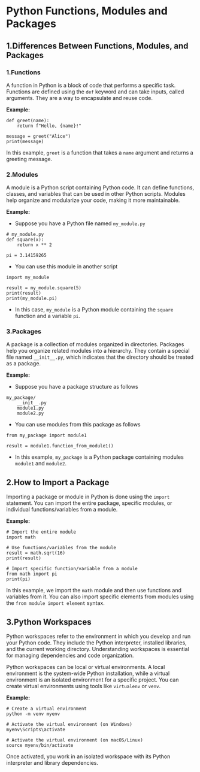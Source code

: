 # Python Functions, Modules and Packages

## 1.Differences Between Functions, Modules, and Packages

### 1.Functions
A function in Python is a block of code that performs a specific task. Functions are defined using the `def` keyword and
can take inputs, called arguments. They are a way to encapsulate and reuse code.

**Example:**

```
def greet(name):
    return f"Hello, {name}!"

message = greet("Alice")
print(message)
```

In this example, `greet` is a function that takes a `name` argument and returns a greeting message.

### 2.Modules
A module is a Python script containing Python code. It can define functions, classes, and variables that can be used in 
other Python scripts. Modules help organize and modularize your code, making it more maintainable.

**Example:**

- Suppose you have a Python file named `my_module.py`

```
# my_module.py
def square(x):
    return x ** 2

pi = 3.14159265
```
- You can use this module in another script

```
import my_module

result = my_module.square(5)
print(result)
print(my_module.pi)
```

- In this case, `my_module` is a Python module containing the `square` function and a variable `pi`.

### 3.Packages
A package is a collection of modules organized in directories. Packages help you organize related modules into a hierarchy.
They contain a special file named `__init__.py`, which indicates that the directory should be treated as a package.

**Example:**

- Suppose you have a package structure as follows

```
my_package/
    __init__.py
    module1.py
    module2.py
```

- You can use modules from this package as follows

```
from my_package import module1

result = module1.function_from_module1()
```

- In this example, `my_package` is a Python package containing modules `module1` and `module2`.

## 2.How to Import a Package
Importing a package or module in Python is done using the `import` statement. You can import the entire package, specific
modules, or individual functions/variables from a module.

**Example:**

```
# Import the entire module
import math

# Use functions/variables from the module
result = math.sqrt(16)
print(result)

# Import specific function/variable from a module
from math import pi
print(pi)
```
In this example, we import the `math` module and then use functions and variables from it. You can also import specific 
elements from modules using the `from module import element` syntax.

## 3.Python Workspaces
Python workspaces refer to the environment in which you develop and run your Python code. They include the Python interpreter,
installed libraries, and the current working directory. Understanding workspaces is essential for managing dependencies and 
code organization.

Python workspaces can be local or virtual environments. A local environment is the system-wide Python installation, while a 
virtual environment is an isolated environment for a specific project. You can create virtual environments using tools like 
`virtualenv` or `venv`.

**Example:**

```
# Create a virtual environment
python -m venv myenv

# Activate the virtual environment (on Windows)
myenv\Scripts\activate

# Activate the virtual environment (on macOS/Linux)
source myenv/bin/activate
```

Once activated, you work in an isolated workspace with its Python interpreter and library dependencies.